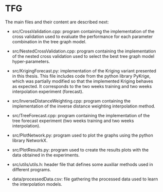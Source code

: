 # TFG

The main files and their content are described next:

- src/CrossValidation.cpp: program containing the implementation of the cross validation used to evaluate the performance for each parameter combination in the tree graph model.

- src/NestedCrossValidation.cpp: program containing the implementation of the nested cross validation used to select the best tree graph model hyper-parameters.

- src/KrigingForecast.py: implementation of the Kriging variant presented in this thesis. This file includes code from the python library PyKrige, which was partially modified so that the implemented Kriging behaves as expected. It corresponds to the two weeks training and two weeks interpolation experiment (forecast).

- src/InverseDistanceWeighting.cpp: program containing the implementation of the inverse distance weighting interpolation method.

- src/TreeForecast.cpp: program containing the implementation of the tree forecast experiment (two weeks training and two weeks interpolation).

- src/PlotNetwork.py: program used to plot the graphs using the python library NetworkX.

- src/PlotResults.py: program used to create the results plots with the data obtained in the experiments.

- src/utils/utils.h: header file that defines some auxiliar methods used in different programs.

- data/processedData.csv: file gathering the processed data used to learn the interpolation models.
